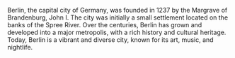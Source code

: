 Berlin, the capital city of Germany, was founded in 1237 by the Margrave of Brandenburg, John I. The city was initially a small settlement located on the banks of the Spree River. Over the centuries, Berlin has grown and developed into a major metropolis, with a rich history and cultural heritage. Today, Berlin is a vibrant and diverse city, known for its art, music, and nightlife.